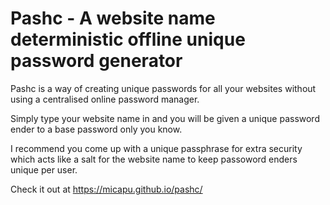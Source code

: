 # Pashc - A website name deterministic offline unique password generator



Pashc is a way of creating unique passwords for all your websites without using a centralised online password manager. 

Simply type your website name in and you will be given a unique password ender to a base password only you know.

I recommend you come up with a unique passphrase for extra security which acts like a salt for the website name to keep passoword enders unique per user.


Check it out at https://micapu.github.io/pashc/
